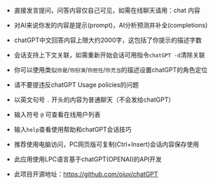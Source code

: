 
- 直接发言提问，问答内容仅自己可见，如需在线聊天请用：chat 内容
- 对AI来说你发的内容是提示(prompt)，AI分析预测并补全(completions)
- chatGPT中文回答内容上限大约2000字，这包括了你提示的描述字数
- 会话支持上下文关联，如需重新开始会话可用指令`chatGPT -d`清除关联
- 你可以使用类似`你是`/`你扮演`/`你担任`/`你充当`的描述设置chatGPT的角色定位
- 请不要提违反chatGPT Usage policies的问题

- 以英文句号 `.` 开头的内容为普通聊天（不会发给chatGPT）
- 输入符号 `@` 可查看在线用户列表
- 输入`help`查看使用帮助和chatGPT会话技巧

- 推荐使用电脑访问，PC网页版可复制(Ctrl+Insert)会话内容保存使用
- 此应用使用LPC语言基于chatGPT(OPENAI)的API开发
- 此项目开源地址：https://github.com/oiuv/chatGPT
